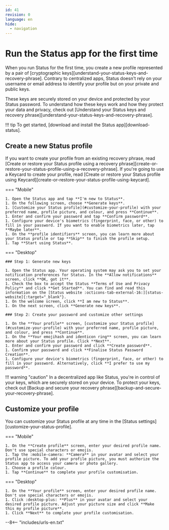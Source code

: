 ```yaml
---
id: 41
revision: 0
language: en
hide:
  - navigation
---
```


# Run the Status app for the first time

When you run Status for the first time, you create a new profile represented by a pair of [cryptographic keys][understand-your-status-keys-and-recovery-phrase]. Contrary to centralized apps, Status doesn't rely on your username or email address to identify your profile but on your private and public keys.

These keys are securely stored on your device and protected by your Status password. To understand how these keys work and how they protect your data and privacy, check out [Understand your Status keys and recovery phrase][understand-your-status-keys-and-recovery-phrase].

!!! tip
    To get started, [download and install the Status app][download-status].

## Create a new Status profile

If you want to create your profile from an existing recovery phrase, read [Create or restore your Status profile using a recovery phrase][create-or-restore-your-status-profile-using-a-recovery-phrase]. If you're going to use a Keycard to create your profile, read [Create or restore your Status profile using Keycard][create-or-restore-your-status-profile-using-keycard].

=== "Mobile"

    1. Open the Status app and tap **I'm new to Status**.
    1. On the following screen, choose **Generate keys**.
    1. [Customize your Status profile](#customize-your-profile) with your preferred name, profile picture, and colour, and press **Continue**.
    1. Enter and confirm your password and tap **Confirm password**.
    1. Configure your device's biometrics (fingerprint, face, or other) to fill in your password. If you want to enable biometrics later, tap **Maybe later**.
    1. On the **profile identifiers** screen, you can learn more about your Status profile or tap **Skip** to finish the profile setup.
    1. Tap **Start using Status**.

=== "Desktop"

    ### Step 1: Generate new keys

    1. Open the Status app. Your operating system may ask you to set your notification preferences for Status. In the **Allow notifications** screen, click **OK, got it**.
    1. Check the box to accept the Status **Terms of Use and Privacy Policy** and click **Get Started**. You can find and read this information on the [Status website :octicons-tab-external-16:][status-website]{:target="_blank"}.
    1. On the welcome screen, click **I am new to Status**.
    1. On the next screen, click **Generate new keys**.

    ### Step 2: Create your password and customize other settings

    1. On the **Your profile** screen, [customize your Status profile](#customize-your-profile) with your preferred name, profile picture, and colour, and press **Continue**.
    1. On the **Your emojihash and identicon ring** screen, you can learn more about your Status profile. Click **Next**.
    1. Enter and confirm your password and click **Create password**.
    1. Confirm your password and click **Finalise Status Password Creation**.
    1. Configure your device's biometrics (fingerprint, face, or other) to fill in your password. Alternatively, click **I prefer to use my password**.

!!! warning "caution"
    In a decentralized app like Status, you're in control of your keys, which are securely stored on your device. To protect your keys, check out [Backup and secure your recovery phrase][backup-and-secure-your-recovery-phrase].

## Customize your profile

You can customize your Status profile at any time in the [Status settings][customize-your-status-profile].

=== "Mobile"

    1. On the **Create profile** screen, enter your desired profile name. Don't use special characters or emojis.
    1. Tap the :mobile-camera: **Camera** in your avatar and select your profile picture. To add your profile picture, you must authorize the Status app to access your camera or photo gallery.
    1. Choose a profile colour.
    1. Tap **Continue** to complete your profile customisation. 

=== "Desktop"

    1. On the **Your profile** screen, enter your desired profile name. Don't use special characters or emojis.
    1. Click :desktop-plus: **Plus** in your avatar and select your desired profile picture. Adjust your picture size and click **Make this my profile picture**.
    1. Click **Next** to complete your profile customisation.

--8<-- "includes/urls-en.txt"
